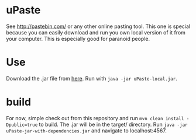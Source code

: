 uPaste
======

See http://pastebin.com/ or any other online pasting tool. This one is special because you can easily download and run you own local version of it from your computer. This is especially good for paranoid people.

Use
===
Download the .jar file from [here](https://github.com/downloads/bostrt/upaste/uPaste-local.jar). Run with `java -jar uPaste-local.jar`.

build
=====

For now, simple check out from this repository and run `mvn clean install -Dpublic=true` to build. The .jar will be in the target/ directory. Run `java -jar uPaste-jar-with-dependencies.jar` and navigate to localhost:4567.